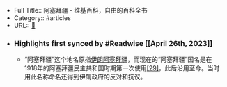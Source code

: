- Full Title:: 阿塞拜疆 - 维基百科，自由的百科全书
- Category:: #articles
- URL:: [🔗](http://zh.wikipedia.org/wiki/%E9%98%BF%E5%A1%9E%E6%8B%9C%E7%96%86)
- ### Highlights first synced by #Readwise [[April 26th, 2023]]
    - “阿塞拜疆”这个地名原指[伊朗阿塞拜疆](/wiki/%E4%BC%8A%E6%9C%97%E9%98%BF%E5%A1%9E%E6%8B%9C%E7%96%86 "伊朗阿塞拜疆")，而现在的“阿塞拜疆”国名是在1918年的阿塞拜疆民主共和国时期第一次使用[[29]](#cite_note-31)，此后沿用至今。当时用此名称命名还得到伊朗政府的反对和抗议。
